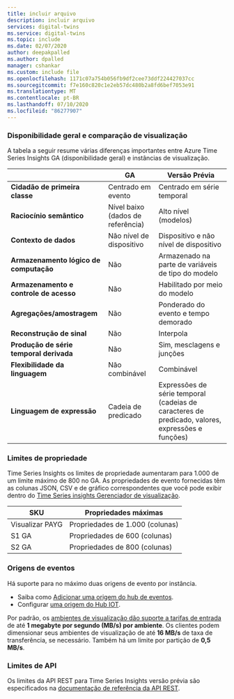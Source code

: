 ```yaml
---
title: incluir arquivo
description: incluir arquivo
services: digital-twins
ms.service: digital-twins
ms.topic: include
ms.date: 02/07/2020
author: deepakpalled
ms.author: dpalled
manager: cshankar
ms.custom: include file
ms.openlocfilehash: 1171c07a754b056fb9df2cee73ddf224427037cc
ms.sourcegitcommit: f7e160c820c1e2eb57dc480b2a8fd6bef7053e91
ms.translationtype: MT
ms.contentlocale: pt-BR
ms.lasthandoff: 07/10/2020
ms.locfileid: "86277907"
---
```

### <a name="general-availability-and-preview-comparison"></a>Disponibilidade geral e comparação de visualização

A tabela a seguir resume várias diferenças importantes entre Azure Time Series Insights GA (disponibilidade geral) e instâncias de visualização.

| | GA | Versão Prévia |
| --- | --- | ---|
| **Cidadão de primeira classe** | Centrado em evento | Centrado em série temporal |
| **Raciocínio semântico** | Nível baixo (dados de referência) | Alto nível (modelos) |
| **Contexto de dados** | Não nível de dispositivo | Dispositivo e não nível de dispositivo |
| **Armazenamento lógico de computação** | Não | Armazenado na parte de variáveis de tipo do modelo |
| **Armazenamento e controle de acesso** | Não | Habilitado por meio do modelo |
| **Agregações/amostragem** | Não | Ponderado do evento e tempo demorado |
| **Reconstrução de sinal** | Não | Interpola |
| **Produção de série temporal derivada** | Não | Sim, mesclagens e junções |
| **Flexibilidade da linguagem** | Não combinável | Combinável |
| **Linguagem de expressão** | Cadeia de predicado | Expressões de série temporal (cadeias de caracteres de predicado, valores, expressões e funções) |

### <a name="property-limits"></a>Limites de propriedade

Time Series Insights os limites de propriedade aumentaram para 1.000 de um limite máximo de 800 no GA. As propriedades de evento fornecidas têm as colunas JSON, CSV e de gráfico correspondentes que você pode exibir dentro do [Time Series insights Gerenciador de visualização](https://docs.microsoft.com/azure/time-series-insights/time-series-insights-update-quickstart).

| SKU | Propriedades máximas |
| --- | --- |
| Visualizar PAYG | Propriedades de 1.000 (colunas) |
| S1 GA | Propriedades de 600 (colunas) |
| S2 GA | Propriedades de 800 (colunas) |

### <a name="event-sources"></a>Origens de eventos

Há suporte para no máximo duas origens de evento por instância. 

* Saiba como [Adicionar uma origem do hub de eventos](https://docs.microsoft.com/azure/time-series-insights/time-series-insights-how-to-add-an-event-source-eventhub).
* Configurar [uma origem do Hub IOT](https://docs.microsoft.com/azure/time-series-insights/time-series-insights-how-to-add-an-event-source-iothub).

Por padrão, os [ambientes de visualização dão suporte a tarifas de entrada](https://docs.microsoft.com/azure/time-series-insights/time-series-insights-update-storage-ingress#ingress-scale-and-preview-limitations) de até **1 megabyte por segundo (MB/s) por ambiente**. Os clientes podem dimensionar seus ambientes de visualização de até **16 MB/s** de taxa de transferência, se necessário. Também há um limite por partição de **0,5 MB/s**. 

### <a name="api-limits"></a>Limites de API

Os limites da API REST para Time Series Insights versão prévia são especificados na [documentação de referência da API REST](https://docs.microsoft.com/rest/api/time-series-insights/preview-query#limits).
